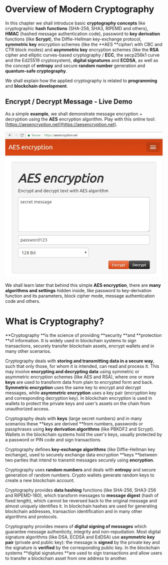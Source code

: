 # Overview of Modern Cryptography

In this chapter we shall introduce basic **cryptography concepts** like cryptographic **hash functions** \(SHA-256, SHA3, RIPEMD and others\), **HMAC** \(hashed message authentication code\), password to **key derivation** functions (like **Scrypt**), the Diffie-Hellman key-exchange protocol, **symmetric key** encryption schemes \(like the **AES **cipher\ with CBC and CTR block modes) and **asymmetric key** encryption schemes \(like the **RSA** cipher and elliptic curves-based cryptography / **ECC**, the secp256k1 curve and the Ed25519 cryptosystem\), **digital signatures** and **ECDSA**, as well as the concept of **entropy** and secure **random number** generation and **quantum-safe cryptography**.

We shall explain how the applied cryptography is related to **programming** and **blockchain development**.

## Encrypt / Decrypt Message - Live Demo

As a simple **example**, we shall demonstrate message encryption + decryption using the **AES** encryption algorithm. Play with this online tool: [https://aesencryption.net](https://aesencryption.net).

![](/assets/encrypt-decrypt-live-demo.jpg)

We shall learn later that behind this simple **AES encryption**, there are **many algorithms and settings** hidden inside, like password to key-derivation function and its parameters, block cipher mode, message authentication code and others.

# What is Cryptography?

**Cryptography **is the science of providing **security **and **protection **of information. It is widely used in blockchain systems to sign transactions, securely transfer blockchain assets, encrypt wallets and in many other scenarios.

Cryptography deals with **storing and transmitting data in a secure way**, such that only those, for whom it is intended, can read and process it. This may involve **encrypting and decrypting data** using symmetric or asymmetric encryption schemes \(like AES and RSA\), where one or more **keys** are used to transform data from plain to encrypted form and back. **Symmetric encryption** uses the same key to encrypt and decrypt messages, while **asymmetric encryption** uses a key pair \(encryption key and corresponding decryption key\). In blockchain encryption is used in wallets to protect the private keys and user's assets on the chain from unauthorized access.

Cryptography deals with **keys** \(large secret numbers\) and in many scenarios these **keys are derived **from numbers, passwords or passphrases using **key derivation algorithms** \(like PBKDF2 and Scrypt\). Wallets in the blockchain systems hold the user's keys, usually protected by a password or PIN code and sign transactions.

Cryptography defines **key-exchange algorithms** \(like Diffie-Hellman key exchange\), used to securely exchange data encryption **keys **between two parties that intend to transmit messages securely using **encryption**.

Cryptography uses **random numbers** and deals with **entropy** and secure generation of random numbers. Crypto wallets generate random keys to create a new blockchain account.

Cryptography provides **data hashing** functions \(like SHA-256, SHA3-256 and RIPEMD-160\), which transform messages to **message digest** \(hash of fixed length\), which cannot be reversed back to the original message and almost uniquely identifies it. In blockchain hashes are used for generating blockchain addresses, transaction identification and in many other algorithms and protocols.

Cryptography provides means of **digital signing of messages** which guarantee message authenticity, integrity and non-repudiation. Most digital signature algorithms \(like DSA, ECDSA and EdDSA\) use **asymmetric key pair** \(private and public key\): the message is **signed** by the private key and the signature is **verified** by the corresponding public key. In the blockchain systems **digital signatures **are used to sign transactions and allow users to transfer a blockchain asset from one address to another.